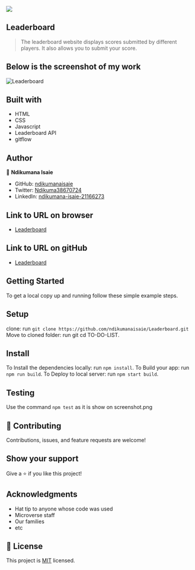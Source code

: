 ![](https://img.shields.io/badge/Microverse-blueviolet)

## Leaderboard

> The leaderboard website displays scores submitted by different players. It also allows you to submit your score.

## Below is the screenshot of my work
![Leaderboard](https://github.com/ndikumanaisaie/Leaderboard/blob/main/images/shot.png)

## Built with
- HTML
- CSS
- Javascript
- Leaderboard API
- gitflow


## Author

👤 **Ndikumana Isaie**

- GitHub: [ndikumanaisaie](https://github.com/ndikumanaisaie)
- Twitter: [Ndikuma38670724](https://twitter.com/Ndikuma38670724)
- LinkedIn: [ndikumana-isaie-21166273](https://www.linkedin.com/in/ndikumana-isaie-21166273/)

## Link to URL on browser
- [Leaderboard](https://ndikumanaisaie.github.io/To-do-list/dist/)

## Link to URL on gitHub
- [Leaderboard](https://github.com/ndikumanaisaie/Leaderboard.git)

## Getting Started

To get a local copy up and running follow these simple example steps.

## Setup
clone: run `git clone https://github.com/ndikumanaisaie/Leaderboard.git`
Move to cloned folder: run git cd TO-DO-LIST.

## Install

To Install the dependencies locally: run `npm install`.
To Build your app: run `npm run build`.
To Deploy to local server: run `npm start build`.

## Testing

Use the command `npm test` as it is show on screenshot.png

## 🤝 Contributing

Contributions, issues, and feature requests are welcome!

## Show your support

Give a ⭐️ if you like this project!

## Acknowledgments

- Hat tip to anyone whose code was used
- Microverse staff
- Our families
- etc

## 📝 License

This project is [MIT](./MIT.md) licensed.
